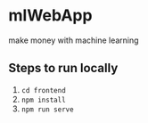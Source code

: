 # mlWebApp
make money with machine learning

## Steps to run locally
1. `cd frontend`
2. `npm install`
3. `npm run serve`
